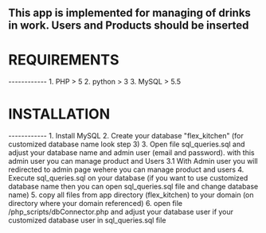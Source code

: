 <h2>This app is implemented for managing of drinks in work. Users and Products should be inserted</h2>

<h1>REQUIREMENTS</h1>
------------
1. PHP > 5
2. python > 3
3. MySQL > 5.5


<h1>INSTALLATION</h1>
------------
1. Install MySQL 
2. Create your database "flex_kitchen" (for customized database name look step 3)
3. Open file sql_queries.sql and adjust your database name and admin user (email and password). with this admin user you can manage product and Users
    3.1 With Admin user you will redirected to admin page wehere you can manage product and users
4. Execute sql_queries.sql on your database (if you want to use customized database name then you can open sql_queries.sql file and change database name)
5. copy all files from app directory (flex_kitchen) to your domain (on directory where your domain referenced)
6. open file /php_scripts/dbConnector.php and adjust your database user if your customized database user in sql_queries.sql file
